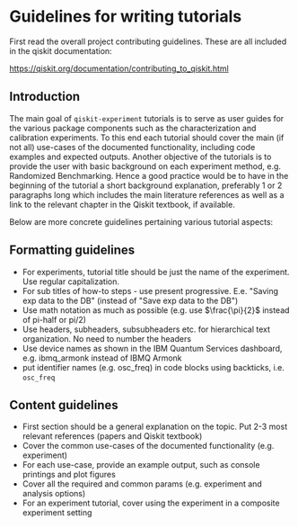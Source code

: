 # Guidelines for writing tutorials

First read the overall project contributing guidelines. These are all
included in the qiskit documentation:

https://qiskit.org/documentation/contributing_to_qiskit.html

## Introduction

The main goal of `qiskit-experiment` tutorials is to serve as user guides for  
the various package components such as the characterization and calibration 
experiments. To this end each tutorial should cover the main (if not all) use-cases 
of the documented functionality, including code examples and expected outputs.
Another objective of the tutorials is to provide the user with basic background
on each experiment method, e.g. Randomized Benchmarking. Hence a good practice would 
be to have in the beginning of the tutorial a short background explanation, 
preferably 1 or 2 paragraphs long which includes the main literature references 
as well as a link to the relevant chapter in the Qiskit textbook, if available. 

Below are more concrete guidelines pertaining various tutorial aspects: 

## Formatting guidelines 
* For experiments, tutorial title should be just the name of the experiment. Use regular capitalization. 
* For sub titles of how-to steps - use present progressive. E.e. "Saving exp data to the DB" (instead of "Save exp data to the DB")
* Use math notation as much as possible (e.g. use $\frac{\pi}{2}$ instead of pi-half or pi/2)
* Use headers, subheaders, subsubheaders etc. for hierarchical text organization. No need to number the headers
* Use device names as shown in the IBM Quantum Services dashboard, e.g. ibmq_armonk instead of IBMQ Armonk
* put identifier names (e.g. osc_freq) in code blocks using backticks, i.e. `osc_freq` 
 
## Content guidelines 

* First section should be a general explanation on the topic. Put 2-3 most relevant references (papers and Qiskit textbook)
* Cover the common use-cases of the documented functionality (e.g. experiment) 
* For each use-case, provide an example output, such as console printings and plot figures 
* Cover all the required and common params (e.g. experiment and analysis options)
* For an experiment tutorial, cover using the experiment in a composite experiment setting


